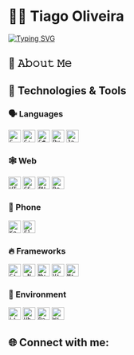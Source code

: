 # 🧑‍💻 Tiago Oliveira

<a href="https://git.io/typing-svg">
  <img src="https://readme-typing-svg.herokuapp.com?font=Fira+Code&duration=3500&pause=500&center=true&vCenter=true&width=435&lines=Hi+There!+%F0%9F%91%8B;I'm+Tiago+Oliveira;AKA+TinoMeister!+%F0%9F%98%8E" alt="Typing SVG" />
</a>

## 📖 𝙰𝚋𝚘𝚞𝚝 𝙼𝚎

## 🔧 Technologies & Tools

### 🗣️ Languages

<code><img title="C" height="25" src="https://cdn.jsdelivr.net/gh/devicons/devicon/icons/c/c-original.svg"></code>
<code><img title="C++" height="25" src="https://cdn.jsdelivr.net/gh/devicons/devicon/icons/cplusplus/cplusplus-original.svg"></code>
<code><img title="C#" height="25" src="https://cdn.jsdelivr.net/gh/devicons/devicon/icons/csharp/csharp-original.svg"></code>
<code><img title="Python" height="25" src="https://cdn.jsdelivr.net/gh/devicons/devicon/icons/python/python-original.svg"></code>
<code><img title="Javascript" height="25" src="https://cdn.jsdelivr.net/gh/devicons/devicon/icons/javascript/javascript-original.svg"></code>

### 🕸️ Web

<code><img title="HTML5" height="25" src="https://cdn.jsdelivr.net/gh/devicons/devicon/icons/html5/html5-original.svg"></code>
<code><img title="CSS" height="25" src="https://cdn.jsdelivr.net/gh/devicons/devicon/icons/css3/css3-original.svg"></code>
<code><img title="PHP" height="25" src="https://cdn.jsdelivr.net/gh/devicons/devicon/icons/php/php-original.svg"></code>
<code><img title="React" height="25" src="https://cdn.jsdelivr.net/gh/devicons/devicon/icons/react/react-original.svg"></code>

### 📱 Phone

<code><img title="Kotlin" height="25" src="https://cdn.jsdelivr.net/gh/devicons/devicon/icons/kotlin/kotlin-original.svg"></code>
<code><img title="Flutter" height="25" src="https://cdn.jsdelivr.net/gh/devicons/devicon/icons/flutter/flutter-original.svg"></code>

### 🔥 Frameworks

<code><img title="Git" height="25" src="https://cdn.jsdelivr.net/gh/devicons/devicon/icons/git/git-original.svg"></code>
<code><img title=".NetCore" height="25" src="https://cdn.jsdelivr.net/gh/devicons/devicon/icons/dotnetcore/dotnetcore-original.svg"></code>
<code><img title="MySQL" height="25" src="https://cdn.jsdelivr.net/gh/devicons/devicon/icons/mysql/mysql-original-wordmark.svg"></code>
<code><img title="Visual Studio Code" height="25" src="https://cdn.jsdelivr.net/gh/devicons/devicon/icons/vscode/vscode-original.svg"></code>
<code><img title="Microsoft Visual Studio" height="25" src="https://cdn.jsdelivr.net/gh/devicons/devicon/icons/visualstudio/visualstudio-plain.svg"></code>

### 🧰 Environment

<code><img title="Linux" height="25" src="https://cdn.jsdelivr.net/gh/devicons/devicon/icons/linux/linux-original.svg"></code>
<code><img title="Ubuntu" height="25" src="https://cdn.jsdelivr.net/gh/devicons/devicon/icons/ubuntu/ubuntu-plain.svg"></code>
<code><img title="RaspberryPi" height="25" src="https://cdn.jsdelivr.net/gh/devicons/devicon/icons/raspberrypi/raspberrypi-original.svg"></code>
<code><img title="Windows" height="25" src="https://cdn.jsdelivr.net/gh/devicons/devicon/icons/windows8/windows8-original.svg"></code>



## 🌐 Connect with me:

<!--
**TinoMeister/TinoMeister** is a ✨ _special_ ✨ repository because its `README.md` (this file) appears on your GitHub profile.

Here are some ideas to get you started:

- 🔭 I’m currently working on ...
- 🌱 I’m currently learning ...
- 👯 I’m looking to collaborate on ...
- 🤔 I’m looking for help with ...
- 💬 Ask me about ...
- 📫 How to reach me: ...
- 😄 Pronouns: ...
- ⚡ Fun fact: ...
-->
